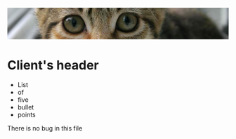 ![banner](img/kitten.jpg)

 # Client's header

* List
* of
* five
* bullet
* points

<p> There is no bug in this file</p>
